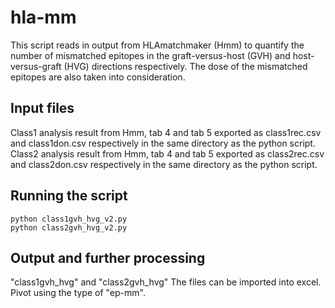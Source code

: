 # hla-mm
This script reads in output from HLAmatchmaker (Hmm) to quantify the number of mismatched epitopes in the graft-versus-host (GVH) and host-versus-graft (HVG) directions respectively. The dose of the mismatched epitopes are also taken into consideration. 
## Input files
Class1 analysis result from Hmm, tab 4 and tab 5 exported as class1rec.csv and class1don.csv respectively in the same directory as the python script.
Class2 analysis result from Hmm, tab 4 and tab 5 exported as class2rec.csv and class2don.csv respectively in the same directory as the python script.
## Running the script
```
python class1gvh_hvg_v2.py
python class2gvh_hvg_v2.py
```
## Output and further processing
"class1gvh_hvg" and "class2gvh_hvg"
The files can be imported into excel. Pivot using the type of "ep-mm". 
